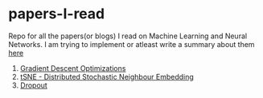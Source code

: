 # papers-I-read
Repo for all the papers(or blogs) I read on Machine Learning and Neural Networks. I am trying to implement or atleast write a summary about them [here](ndeepesh.github.io)

1. [Gradient Descent Optimizations](http://sebastianruder.com/optimizing-gradient-descent/index.html)
2. [tSNE - Distributed Stochastic Neighbour Embedding](http://www.jmlr.org/papers/volume9/vandermaaten08a/vandermaaten08a.pdf)
3. [Dropout](http://www.jmlr.org/papers/volume15/srivastava14a.old/source/srivastava14a.pdf)
